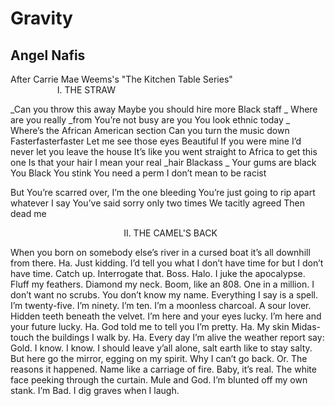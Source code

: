 # Gravity
## Angel Nafis
After Carrie Mae Weems's "The Kitchen Table Series"
                                                       I. THE STRAW

 _Can you throw this away Maybe you should hire more Black staff
_
Where are you really _from You’re not busy are you You look ethnic today
_
Where’s the African American section Can you turn the music down
Fasterfasterfaster Let me see those eyes Beautiful If you were mine
I’d never let you leave the house It’s like you went straight to Africa
to get this one Is that your hair I mean your real _hair Blackass
_
Your gums are black You Black You stink You need a perm
I don’t mean to be
racist

But
You’re scarred over, I’m the one bleeding
You’re just going to rip apart whatever I say
You’ve said sorry only two times
We tacitly agreed
Then dead me


                                              II. THE CAMEL'S BACK

When you born on somebody else’s river in a cursed boat it’s all
downhill from there. Ha. Just kidding. I’d tell you what I don’t have
time for but I don’t have time. Catch up. Interrogate that. Boss. Halo.
I juke the apocalypse. Fluff my feathers. Diamond my neck. Boom,
like an 808. One in a million. I don’t want no scrubs. You don’t know
my name. Everything I say is a spell. I’m twenty-five. I’m ninety. I’m
ten. I’m a moonless charcoal. A sour lover. Hidden teeth beneath the
velvet. I’m here and your eyes lucky. I’m here and your future lucky.
Ha. God told me to tell you I’m pretty. Ha. My skin Midas-touch the
buildings I walk by. Ha. Every day I’m alive the weather report say:
Gold. I know. I know. I should leave y’all alone, salt earth like to stay
salty. But here go the mirror, egging on my spirit. Why I can’t go back.
Or. The reasons it happened. Name like a carriage of fire. Baby, it’s
real. The white face peeking through the curtain. Mule and God. I’m
blunted off my own stank. I’m Bad. I dig graves when I laugh.